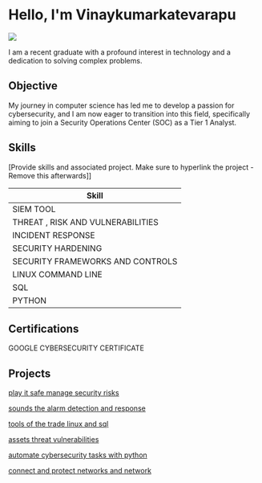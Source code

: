 # Hello, I'm Vinaykumarkatevarapu
<a href="https://linkedin.com/in/
vinay-kumar-katevarapu"><img src="https://img.shields.io/badge/-LinkedIn-0072b1?&style=for-the-badge&logo=linkedin&logoColor=white" /></a>


I am a recent graduate with a profound interest in technology and a dedication to solving complex problems.

## Objective

My journey in computer science has led me to develop a passion for cybersecurity, and I am now eager to transition into this field, specifically aiming to join a Security Operations Center (SOC) as a Tier 1 Analyst.

## Skills
[Provide skills and associated project. Make sure to hyperlink the project - Remove this afterwards]]

| Skill                                         |
|-----------------------------------------------|
| SIEM TOOL       |
| THREAT , RISK AND VULNERABILITIES |
| INCIDENT RESPONSE         |
| SECURITY HARDENING       | 
| SECURITY FRAMEWORKS AND CONTROLS                 |
| LINUX COMMAND LINE | 
| SQL  |
| PYTHON |

## Certifications

GOOGLE CYBERSECURITY CERTIFICATE

## Projects
<a href="https://github.com/vinaykumarkatevarapu/PlayItSafeManageSecurityRisks"> play it safe manage security risks</a>

<a href="https://github.com/vinaykumarkatevarapu/sounds-the-alarm-detection-and-response/tree/main/SoundTheAlarmDetectionAndResponse">sounds the alarm detection and response</a>

<a href="https://github.com/vinaykumarkatevarapu/tools-of-the-trade-linux-and-sql">tools of the trade linux and sql</a>

<a href="https://github.com/vinaykumarkatevarapu/assets-threat-vulnerabilities">assets threat vulnerabilities</a>

<a href="https://github.com/vinaykumarkatevarapu/automate-cybersecurity-tasks-with-python">automate cybersecurity tasks with python</a>

<a href="https://github.com/vinaykumarkatevarapu/connect-and-protect-networks-and-network">connect and protect networks and network</a>
<!--
**vinaykumarkatevarapu/vinaykumarkatevarapu** is a ✨ _special_ ✨ repository because its `README.md` (this file) appears on your GitHub profile.

Here are some ideas to get you started:

- 🔭 I’m currently working on ...
- 🌱 I’m currently learning ...
- 👯 I’m looking to collaborate on ...
- 🤔 I’m looking for help with ...
- 💬 Ask me about ...
- 📫 How to reach me: ...
- 😄 Pronouns: ...
- ⚡ Fun fact: ...
-->
